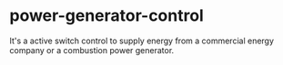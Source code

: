 # power-generator-control
It's a active switch control to supply energy from a commercial energy company or a combustion power generator.
